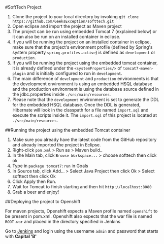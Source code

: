 #SoftTech Project

1. Clone the project to your local directory by invoking `git clone https://github.com/GeeksException/softtech.git`
2. Open eclipse and import the project as Maven project
3. The project can be run using embedded Tomcat 7 (explained below) or it can also be run on an installed container in eclipse.
4. If you will be running the project on an installed container in eclipse, make sure that the project's environment profile (defined by Spring's system property `spring.profiles.active`) is defined as `development` or `production`. 
5. If you will be running the project using the embedded tomcat container, it is already defined under the `<systemProperties/>` of `tomcat7-maven-plugin` and is initially configured to run in `development`.
6. The main difference of `development` and `production` environments is that the development environment is using an embedded HSQL database and the production environment is using the database source defined in the jdbc.properties inside `./src/main/resources`.
7. Please note that the `development` environment is set to generate the DDL for the embedded HSQL database. Once the DDL is generated, Hibernate will look in the classpath for a file named `import.sql` and execute the scripts inside it. The `import.sql` of this project is located at `./src/main/resources`.

##Running the project using the embedded Tomcat container
1. Make sure you already have the latest code from the GitHub repository and already imported the project in Eclipse.
2. Right-click `pom.xml` > Run as > Maven build..
3. In the Main tab, click `Browse Workspace...` > choose softtech then click ok
4. Type in `package tomcat7:run` in Goals
5. In Source tab, click Add... > Select Java Project then click Ok > Select softtect then click Ok  
6. Click Apply then Run.
7. Wait for Tomcat to finish starting and then hit `http://localhost:8080`
8. Grab a beer and enjoy!

##Deploying the project to Openshift

For maven projects, Openshift expects a Maven profile named `openshift` to be present in pom.xml. Openshift also expects that the war file is named `ROOT.war` and placed in the directory specified in Jenkins.

Go to [Jenkins](https://jenkins-geng.rhcloud.com) and login using the username `admin` and password that starts with **Capital 'B'**
